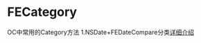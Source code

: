# FECategory
OC中常用的Category方法
1.NSDate+FEDateCompare分类[详细介绍](http://www.jianshu.com/p/dff9241e6e49)
